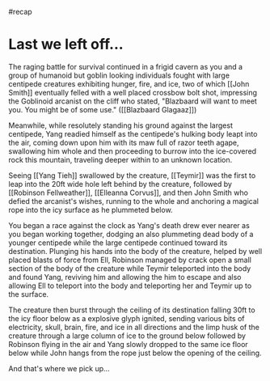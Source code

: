 #recap 
# Last we left off...
The raging battle for survival continued in a frigid cavern as you and a group of humanoid but goblin looking individuals fought with large centipede creatures exhibiting hunger, fire, and ice, two of which [[John Smith]] eventually felled with a well placed crossbow bolt shot, impressing the Goblinoid arcanist on the cliff who stated, "Blazbaard will want to meet you. You might be of some use." ([[Blazbaard Glagaaz]])

Meanwhile, while resolutely standing his ground against the largest centipede, Yang readied himself as the centipede's hulking body leapt into the air, coming down upon him with its maw full of razor teeth agape, swallowing him whole and then proceeding to burrow into the ice-covered rock this mountain, traveling deeper within to an unknown location.

Seeing [[Yang Tieh]] swallowed by the creature, [[Teymir]] was the first to leap into the 20ft wide hole left behind by the creature, followed by [[Robinson Fellweather]], [[Elleanna Corvus]], and then John Smith who defied the arcanist's wishes, running to the whole and anchoring a magical rope into the icy surface as he plummeted below.

You began a race against the clock as Yang's death drew ever nearer as you began working together, dodging an also plummeting dead body of a younger centipede while the large centipede continued toward its destination. Plunging his hands into the body of the creature, helped by well placed blasts of force from Ell, Robinson managed by crack open a small section of the body of the creature while Teymir teleported into the body and found Yang, reviving him and allowing the him to escape and also allowing Ell to teleport into the body and teleporting her and Teymir up to the surface.

The creature then burst through the ceiling of its destination falling 30ft to the icy floor below as a explosive glyph ignited, sending various bits of electricity, skull, brain, fire, and ice in all directions and the limp husk of the creature through a large column of ice to the ground below followed by Robinson flying in the air and Yang slowly dropped to the same ice floor below while John hangs from the rope just below the opening of the ceiling.

And that's where we pick up…